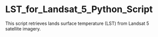 # LST_for_Landsat_5_Python_Script
This script retrieves lands surface temperature (LST) from Landsat 5 satellite imagery.

